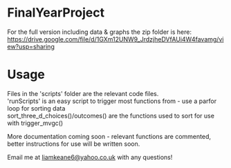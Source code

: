 # FinalYearProject

For the full version including data & graphs the zip folder is here:
https://drive.google.com/file/d/1GXm12UNW9_JrdzjheDVfAUi4W4favamg/view?usp=sharing

# Usage
Files in the 'scripts' folder are the relevant code files.  
'runScripts' is an easy script to trigger most functions from - use a parfor loop for sorting data  
sort_three_d_choices()/outcomes() are the functions used to sort for use with trigger_mvgc()

More documentation coming soon - relevant functions are commented, better instructions for use will be written soon.

Email me at liamkeane6@yahoo.co.uk with any questions!
